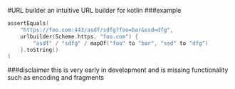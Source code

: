 #URL builder
an intuitive URL builder for kotlin
###example
```kotlin
assertEquals(
    "https://foo.com:443/asdf/sdfg?foo=bar&ssd=dfg",
    urlbuilder(Scheme.https, "foo.com") {
        "asdf" / "sdfg" / mapOf("foo" to "bar", "ssd" to "dfg")
    }.toString()
)
```

###disclaimer
this is very early in development and is missing functionality such as encoding and fragments